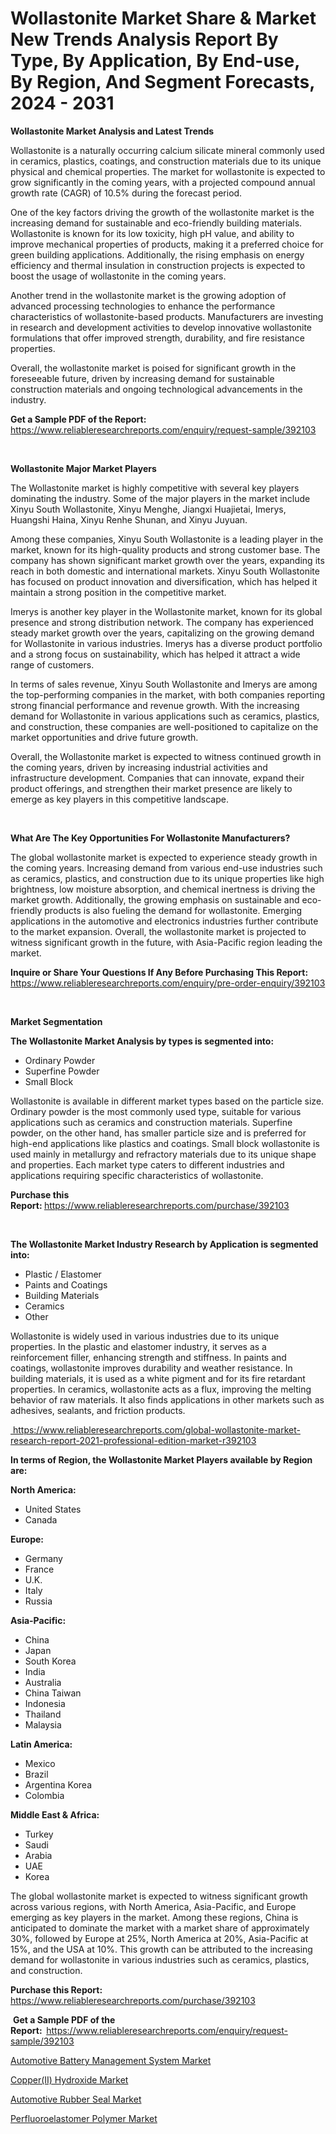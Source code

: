 <p><h1>Wollastonite Market Share & Market New Trends Analysis Report By Type, By Application, By End-use, By Region, And Segment Forecasts, 2024 - 2031</h1></p><p><strong>Wollastonite Market Analysis and Latest Trends</strong></p>
<p><p>Wollastonite is a naturally occurring calcium silicate mineral commonly used in ceramics, plastics, coatings, and construction materials due to its unique physical and chemical properties. The market for wollastonite is expected to grow significantly in the coming years, with a projected compound annual growth rate (CAGR) of 10.5% during the forecast period.</p><p>One of the key factors driving the growth of the wollastonite market is the increasing demand for sustainable and eco-friendly building materials. Wollastonite is known for its low toxicity, high pH value, and ability to improve mechanical properties of products, making it a preferred choice for green building applications. Additionally, the rising emphasis on energy efficiency and thermal insulation in construction projects is expected to boost the usage of wollastonite in the coming years.</p><p>Another trend in the wollastonite market is the growing adoption of advanced processing technologies to enhance the performance characteristics of wollastonite-based products. Manufacturers are investing in research and development activities to develop innovative wollastonite formulations that offer improved strength, durability, and fire resistance properties.</p><p>Overall, the wollastonite market is poised for significant growth in the foreseeable future, driven by increasing demand for sustainable construction materials and ongoing technological advancements in the industry.</p></p>
<p><strong>Get a Sample PDF of the Report:&nbsp;</strong> <a href="https://www.reliableresearchreports.com/enquiry/request-sample/392103">https://www.reliableresearchreports.com/enquiry/request-sample/392103</a></p>
<p>&nbsp;</p>
<p><strong>Wollastonite Major Market Players</strong></p>
<p><p>The Wollastonite market is highly competitive with several key players dominating the industry. Some of the major players in the market include Xinyu South Wollastonite, Xinyu Menghe, Jiangxi Huajietai, Imerys, Huangshi Haina, Xinyu Renhe Shunan, and Xinyu Juyuan. </p><p>Among these companies, Xinyu South Wollastonite is a leading player in the market, known for its high-quality products and strong customer base. The company has shown significant market growth over the years, expanding its reach in both domestic and international markets. Xinyu South Wollastonite has focused on product innovation and diversification, which has helped it maintain a strong position in the competitive market.</p><p>Imerys is another key player in the Wollastonite market, known for its global presence and strong distribution network. The company has experienced steady market growth over the years, capitalizing on the growing demand for Wollastonite in various industries. Imerys has a diverse product portfolio and a strong focus on sustainability, which has helped it attract a wide range of customers.</p><p>In terms of sales revenue, Xinyu South Wollastonite and Imerys are among the top-performing companies in the market, with both companies reporting strong financial performance and revenue growth. With the increasing demand for Wollastonite in various applications such as ceramics, plastics, and construction, these companies are well-positioned to capitalize on the market opportunities and drive future growth. </p><p>Overall, the Wollastonite market is expected to witness continued growth in the coming years, driven by increasing industrial activities and infrastructure development. Companies that can innovate, expand their product offerings, and strengthen their market presence are likely to emerge as key players in this competitive landscape.</p></p>
<p>&nbsp;</p>
<p><strong>What Are The Key Opportunities For Wollastonite Manufacturers?</strong></p>
<p><p>The global wollastonite market is expected to experience steady growth in the coming years. Increasing demand from various end-use industries such as ceramics, plastics, and construction due to its unique properties like high brightness, low moisture absorption, and chemical inertness is driving the market growth. Additionally, the growing emphasis on sustainable and eco-friendly products is also fueling the demand for wollastonite. Emerging applications in the automotive and electronics industries further contribute to the market expansion. Overall, the wollastonite market is projected to witness significant growth in the future, with Asia-Pacific region leading the market.</p></p>
<p><strong>Inquire or Share Your Questions If Any Before Purchasing This Report:</strong> <a href="https://www.reliableresearchreports.com/enquiry/pre-order-enquiry/392103">https://www.reliableresearchreports.com/enquiry/pre-order-enquiry/392103</a></p>
<p>&nbsp;</p>
<p><strong>Market Segmentation</strong></p>
<p><strong>The Wollastonite Market Analysis by types is segmented into:</strong></p>
<p><ul><li>Ordinary Powder</li><li>Superfine Powder</li><li>Small Block</li></ul></p>
<p><p>Wollastonite is available in different market types based on the particle size. Ordinary powder is the most commonly used type, suitable for various applications such as ceramics and construction materials. Superfine powder, on the other hand, has smaller particle size and is preferred for high-end applications like plastics and coatings. Small block wollastonite is used mainly in metallurgy and refractory materials due to its unique shape and properties. Each market type caters to different industries and applications requiring specific characteristics of wollastonite.</p></p>
<p><strong>Purchase this Report:&nbsp;</strong><a href="https://www.reliableresearchreports.com/purchase/392103">https://www.reliableresearchreports.com/purchase/392103</a></p>
<p>&nbsp;</p>
<p><strong>The Wollastonite Market Industry Research by Application is segmented into:</strong></p>
<p><ul><li>Plastic / Elastomer</li><li>Paints and Coatings</li><li>Building Materials</li><li>Ceramics</li><li>Other</li></ul></p>
<p><p>Wollastonite is widely used in various industries due to its unique properties. In the plastic and elastomer industry, it serves as a reinforcement filler, enhancing strength and stiffness. In paints and coatings, wollastonite improves durability and weather resistance. In building materials, it is used as a white pigment and for its fire retardant properties. In ceramics, wollastonite acts as a flux, improving the melting behavior of raw materials. It also finds applications in other markets such as adhesives, sealants, and friction products.</p></p>
<p><a href="https://www.reliableresearchreports.com/global-wollastonite-market-research-report-2021-professional-edition-market-r392103">&nbsp;https://www.reliableresearchreports.com/global-wollastonite-market-research-report-2021-professional-edition-market-r392103</a></p>
<p><strong>In terms of Region, the Wollastonite Market Players available by Region are:</strong></p>
<p>
    <p> <strong> North America: </strong>
        <ul>
            <li>United States</li>
            <li>Canada</li>
        </ul>
        </p> 
    <p> <strong> Europe: </strong>
        <ul>
            <li>Germany</li>
            <li>France</li>
            <li>U.K.</li>
            <li>Italy</li>
            <li>Russia</li>
        </ul>
        </p> 
    <p> <strong> Asia-Pacific: </strong>
        <ul>
            <li>China</li>
            <li>Japan</li>
            <li>South Korea</li>
            <li>India</li>
            <li>Australia</li>
            <li>China Taiwan</li>
            <li>Indonesia</li>
            <li>Thailand</li>
            <li>Malaysia</li>
        </ul>
        </p> 
    <p> <strong> Latin America: </strong>
        <ul>
            <li>Mexico</li>
            <li>Brazil</li>
            <li>Argentina Korea</li>
            <li>Colombia</li>
        </ul>
        </p> 
    <p> <strong> Middle East & Africa: </strong>
        <ul>
            <li>Turkey</li>
            <li>Saudi</li>
            <li>Arabia</li>
            <li>UAE</li>
            <li>Korea</li>
        </ul>
    </p>
    </p>
<p><p>The global wollastonite market is expected to witness significant growth across various regions, with North America, Asia-Pacific, and Europe emerging as key players in the market. Among these regions, China is anticipated to dominate the market with a market share of approximately 30%, followed by Europe at 25%, North America at 20%, Asia-Pacific at 15%, and the USA at 10%. This growth can be attributed to the increasing demand for wollastonite in various industries such as ceramics, plastics, and construction.</p></p>
<p><strong>Purchase this Report: </strong><a href="https://www.reliableresearchreports.com/purchase/392103">https://www.reliableresearchreports.com/purchase/392103</a></p>
<p>&nbsp;<strong>Get a Sample PDF of the Report:&nbsp;&nbsp;</strong><a href="https://www.reliableresearchreports.com/enquiry/request-sample/392103">https://www.reliableresearchreports.com/enquiry/request-sample/392103</a></p>
<p><strong></strong></p>
<p><p><a href="https://medium.com/@babymorar/global-automotive-battery-management-system-market-size-is-expected-to-experience-a-cagr-of-8-1-53905cd02308">Automotive Battery Management System Market</a></p><p><a href="https://github.com/perkinscortes152/Market-Research-Report-List-1/blob/main/copperii-hydroxide-market.md">Copper(II) Hydroxide Market</a></p><p><a href="https://medium.com/@billyrice626/navigating-the-global-automotive-rubber-seal-market-landscape-trends-forecasts-and-impact-83d80be13cd9">Automotive Rubber Seal Market</a></p><p><a href="https://github.com/joanneharris67856/Market-Research-Report-List-1/blob/main/perfluoroelastomer-polymer-market.md">Perfluoroelastomer Polymer Market</a></p></p>